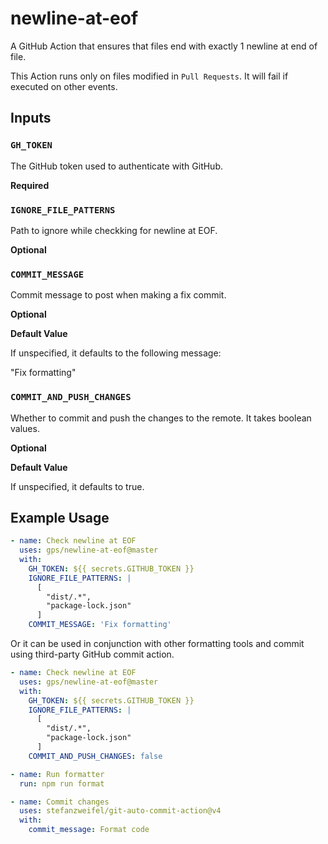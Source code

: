 # newline-at-eof

A GitHub Action that ensures that files end with exactly 1 newline at end of file.

This Action runs only on files modified in `Pull Requests`. It will fail if executed on other events.

## Inputs

### `GH_TOKEN`

The GitHub token used to authenticate with GitHub.

**Required**

### `IGNORE_FILE_PATTERNS`

Path to ignore while checkking for newline at EOF.

**Optional**

### `COMMIT_MESSAGE`

Commit message to post when making a fix commit.

**Optional**

**Default Value**

If unspecified, it defaults to the following message:

"Fix formatting"

### `COMMIT_AND_PUSH_CHANGES`

Whether to commit and push the changes to the remote.
It takes boolean values.

**Optional**

**Default Value**

If unspecified, it defaults to true.

## Example Usage

```yml
- name: Check newline at EOF
  uses: gps/newline-at-eof@master
  with:
    GH_TOKEN: ${{ secrets.GITHUB_TOKEN }}
    IGNORE_FILE_PATTERNS: |
      [
        "dist/.*",
        "package-lock.json"
      ]
    COMMIT_MESSAGE: 'Fix formatting'
```

Or it can be used in conjunction with other formatting tools and commit using third-party GitHub commit action.

```yml
- name: Check newline at EOF
  uses: gps/newline-at-eof@master
  with:
    GH_TOKEN: ${{ secrets.GITHUB_TOKEN }}
    IGNORE_FILE_PATTERNS: |
      [
        "dist/.*",
        "package-lock.json"
      ]
    COMMIT_AND_PUSH_CHANGES: false

- name: Run formatter
  run: npm run format

- name: Commit changes
  uses: stefanzweifel/git-auto-commit-action@v4
  with:
    commit_message: Format code
```
